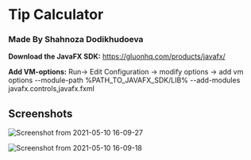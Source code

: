<h1>Tip Calculator</h1>

<h3>Made By Shahnoza Dodikhudoeva</h3>

<b>Download the JavaFX SDK:</b>
https://gluonhq.com/products/javafx/



<b>Add VM-options:</b>
Run-> Edit Configuration -> modify options -> add vm options 
--module-path %PATH_TO_JAVAFX_SDK/LIB% --add-modules javafx.controls,javafx.fxml

<h2>Screenshots</h2>


![Screenshot from 2021-05-10 16-09-27](https://user-images.githubusercontent.com/71721145/117647889-62358580-b1af-11eb-85df-ce3cda72ce88.png)



![Screenshot from 2021-05-10 16-09-18](https://user-images.githubusercontent.com/71721145/117647894-65307600-b1af-11eb-82d5-c480f74a093b.png)


